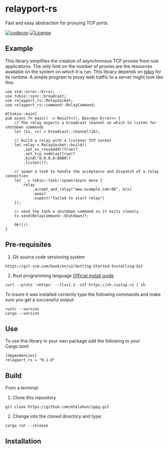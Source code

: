 # relayport-rs
Fast and easy abstraction for proxying TCP ports.

[![codecov](https://codecov.io/gh/mtelahun/relayport-rs/branch/main/graph/badge.svg?token=A1P9I5E2LU)](https://codecov.io/gh/mtelahun/relayport-rs)
[![License](https://img.shields.io/badge/License-BSD_2--Clause-orange.svg)](https://opensource.org/licenses/BSD-2-Clause)

## Example
This library simplifies the creation of asynchronous TCP proxies from rust applications. The only limit on the number
of proxies are the resources available on the system on which it is run. This library depends on [tokio](https::/tokio.rs)
for its runtime. A simple program to proxy web traffic to a server might look like this:
```
use std::error::Error;
use tokio::sync::broadcast;
use relayport_rs::RelaySocket;
use relayport_rs::command::RelayCommand;

#[tokio::main]
pub async fn main() -> Result<(), Box<dyn Error>> {
    // The relay expects a broadcast channel on which to listen for shutdown commands
    let (tx, rx) = broadcast::channel(16);

    // build a relay with a listener TCP socket
    let relay = RelaySocket::build()
        .set_so_reuseaddr(true)?
        .set_tcp_nodelay(true)?
        .bind("0.0.0.0:8080)?
        .listen()?;

    // spawn a task to handle the acceptance and dispatch of a relay connection
    let _ = tokio::task::spawn(async move {
        relay
            .accept_and_relay("www.example.com:80", &rx)
            .await
            .expect("failed to start relay")
    });

    // send the task a shutdown command so it exits cleanly
    tx.send(RelayCommand::Shutdown)?;

    Ok(())
}
```


## Pre-requisites
1. Git source code versioning system

`https://git-scm.com/book/en/v2/Getting-Started-Installing-Git`

2. Rust programming language [Official install guide](https://www.rust-lang.org/tools/install)

`curl --proto '=https' --tlsv1.2 -sSf https://sh.rustup.rs | sh`

To insure it was installed correctly type the following commands and make sure you get a successful output:
```
rustc --version
cargo --version
```

## Use
To use this library in your own package add the following to your Cargo.toml:

```
[dependencies]
relayport_rs = "0.1.0"
```


Build
-----
From a terminal:
1. Clone this repository

```git clone https://github.com/mtelahun/sppg.git```

2. Change into the cloned directory and type:

```cargo run --release```

Installation
------------

